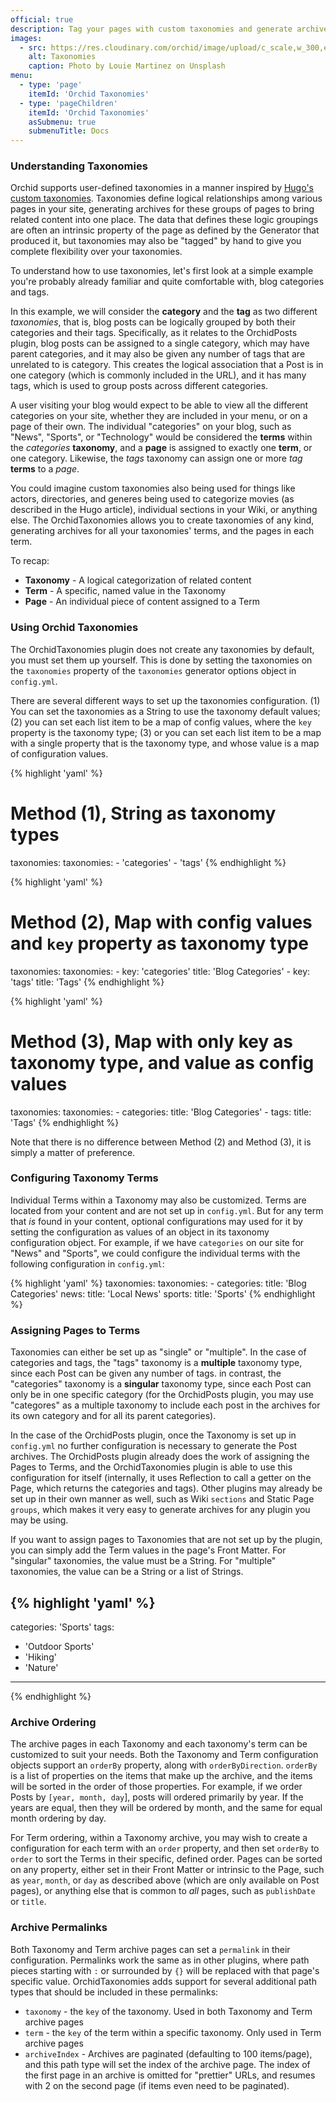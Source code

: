 ```yaml
---
official: true
description: Tag your pages with custom taxonomies and generate archives and landing pages for your taxonomy groups.
images:
  - src: https://res.cloudinary.com/orchid/image/upload/c_scale,w_300,e_blur:150/v1524973072/plugins/taxonomies.jpg
    alt: Taxonomies
    caption: Photo by Louie Martinez on Unsplash
menu:
  - type: 'page'
    itemId: 'Orchid Taxonomies'
  - type: 'pageChildren'
    itemId: 'Orchid Taxonomies'
    asSubmenu: true
    submenuTitle: Docs
---
```


### Understanding Taxonomies

Orchid supports user-defined taxonomies in a manner inspired by 
[Hugo's custom taxonomies](https://gohugo.io/content-management/taxonomies/). Taxonomies define logical relationships
among various pages in your site, generating archives for these groups of pages to bring related content into one place.
The data that defines these logic groupings are often an intrinsic property of the page as defined by the Generator that
produced it, but taxonomies may also be "tagged" by hand to give you complete flexibility over your taxonomies. 

To understand how to use taxonomies, let's first look at a simple example you're probably already familiar and quite
comfortable with, blog categories and tags. 

In this example, we will consider the **category** and the **tag** as two different _taxonomies_, that is, blog posts 
can be logically grouped by both their categories and their tags. Specifically, as it relates to the OrchidPosts plugin,
blog posts can be assigned to a single category, which may have parent categories, and it may also be given any number
of tags that are unrelated to is category. This creates the logical association that a Post is in one category (which
is commonly included in the URL), and it has many tags, which is used to group posts across different categories. 

A user visiting your blog would expect to be able to view all the different categories on your site, whether they are 
included in your menu, or on a page of their own. The individual "categories" on your blog, such as "News", "Sports", 
or "Technology" would be considered the **terms** within the _categories_ **taxonomy**, and a **page** is assigned to 
exactly one **term**, or one category. Likewise, the _tags_ taxonomy can assign one or more  _tag_ **terms** to a 
_page_.

You could imagine custom taxonomies also being used for things like actors, directories, and generes being used to 
categorize movies (as described in the Hugo article), individual sections in your Wiki, or anything else. The 
OrchidTaxonomies allows you to create taxonomies of any kind, generating archives for all your taxonomies' terms, and 
the pages in each term.

To recap:

- **Taxonomy** - A logical categorization of related content
- **Term** - A specific, named value in the Taxonomy
- **Page** - An individual piece of content assigned to a Term

### Using Orchid Taxonomies

The OrchidTaxonomies plugin does not create any taxonomies by default, you must set them up yourself. This is done by
setting the taxonomies on the `taxonomies` property of the `taxonomies` generator options object in `config.yml`.

There are several different ways to set up the taxonomies configuration. (1) You can set the taxonomies as a String to 
use the taxonomy default values; (2) you can set each list item to be a map of config values, where the `key` property 
is the taxonomy type; (3) or you can set each list item to be a map with a single property that is the taxonomy type, 
and whose value is a map of configuration values. 

{% highlight 'yaml' %}
# Method (1), String as taxonomy types
taxonomies: 
  taxonomies:
    - 'categories'
    - 'tags'
{% endhighlight %}

{% highlight 'yaml' %}
# Method (2), Map with config values and `key` property as taxonomy type
taxonomies: 
  taxonomies:
    - key: 'categories'
      title: 'Blog Categories'
    - key: 'tags'
      title: 'Tags'
{% endhighlight %}

{% highlight 'yaml' %}
# Method (3), Map with only key as taxonomy type, and value as config values
taxonomies: 
  taxonomies:
    - categories: 
        title: 'Blog Categories'
    - tags:
        title: 'Tags'
{% endhighlight %}

Note that there is no difference between Method (2) and Method (3), it is simply a matter of preference.

### Configuring Taxonomy Terms

Individual Terms within a Taxonomy may also be customized. Terms are located from your content and are not set up in
`config.yml`. But for any term that _is_ found in your content, optional configurations may used for it by setting the
configuration as values of an object in its taxonomy configuration object. For example, if we have `categories` on our
site for "News" and "Sports", we could configure the individual terms with the following configuration in `config.yml`:

{% highlight 'yaml' %}
taxonomies: 
  taxonomies:
    - categories: 
        title: 'Blog Categories'
        news: 
          title: 'Local News'
        sports: 
          title: 'Sports'
{% endhighlight %}

### Assigning Pages to Terms

Taxonomies can either be set up as "single" or "multiple". In the case of categories and tags, the "tags" taxonomy is a 
**multiple** taxonomy type, since each Post can be given any number of tags. in contrast, the "categories" taxonomy is a
**singular** taxonomy type, since each Post can only be in one specific category (for the OrchidPosts plugin, you 
may use "categores" as a multiple taxonomy to include each post in the archives for its own category and for all its 
parent categories).

In the case of the OrchidPosts plugin, once the Taxonomy is set up in `config.yml` no further configuration is necessary
to generate the Post archives. The OrchidPosts plugin already does the work of assigning the Pages to Terms, and the 
OrchidTaxonomies plugin is able to use this configuration for itself (internally, it uses Reflection to call a getter on 
the Page, which returns the categories and tags). Other plugins may already be set up in their own manner as well, such 
as Wiki `sections` and Static Page `groups`, which makes it very easy to generate archives for any plugin you may be 
using. 

If you want to assign pages to Taxonomies that are not set up by the plugin, you can simply add the Term values in the
page's Front Matter. For "singular" taxonomies, the value must be a String. For "multiple" taxonomies, the value can be 
a String or a list of Strings.

{% highlight 'yaml' %}
---
categories: 'Sports'
tags:
  - 'Outdoor Sports'
  - 'Hiking'
  - 'Nature'
---
{% endhighlight %}

### Archive Ordering

The archive pages in each Taxonomy and each taxonomy's term can be customized to suit your needs. Both the Taxonomy and 
Term configuration objects support an `orderBy` property, along with `orderByDirection`. `orderBy` is a list of 
properties on the items that make up the archive, and the items will be sorted in the order of those properties. For 
example, if we order Posts by `[year, month, day`], posts will ordered primarily by year. If the years are equal, then 
they will be ordered by month, and the same for equal month ordering by day.

For Term ordering, within a Taxonomy archive, you may wish to create a configuration for each term with an `order` 
property, and then set `orderBy` to `order` to sort the Terms in their specific, defined order. Pages can be sorted on
any property, either set in their Front Matter or intrinsic to the Page, such as `year`, `month`, or `day` as described 
above (which are only available on Post pages), or anything else that is common to _all_ pages, such as `publishDate`
or `title`.

### Archive Permalinks

Both Taxonomy and Term archive pages can set a `permalink` in their configuration. Permalinks work the same as in other
plugins, where path pieces starting with `:` or surrounded by `{}` will be replaced with that page's specific value. 
OrchidTaxonomies adds support for several additional path types that should be included in these permalinks:

- `taxonomy` - the `key` of the taxonomy. Used in both Taxonomy and Term archive pages
- `term` - the `key` of the term within a specific taxonomy. Only used in Term archive pages
- `archiveIndex` - Archives are paginated (defaulting to 100 items/page), and this path type will set the index of the 
    archive page. The index of the first page in an archive is omitted for "prettier" URLs, and resumes with 2 on the
    second page (if items even need to be paginated).